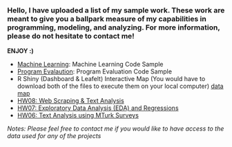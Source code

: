 ### Hello, I have uploaded a list of my sample work. These work are meant to give you a ballpark measure of my capabilities in programming, modeling, and analyzing. For more information, please do not hesitate to contact me!

**ENJOY :)**

* [Machine Learning](https://github.com/boseongyun/Check_My_Sample_Work/tree/main/Machine%20Learning): Machine Learning Code Sample
* [Program Evalaution](https://github.com/boseongyun/Check_My_Sample_Work/tree/main/Program%20Evaluation): Program Evaluation Code Sample
* R Shiny (Dashboard & Leafelt) Interactive Map (You would have to download both of the files to execute them on your local computer) [data](https://github.com/boseongyun/Check_My_Sample_Work/tree/main/R%20Shiny%20Dashboard%20%26%20Leaflet%20) [map](https://github.com/boseongyun/Check_My_Sample_Work/tree/main/R%20Shiny%20Dashboard%20%26%20Leaflet)
* [HW08: Web Scraping & Text Analysis](https://github.com/boseongyun/Check_My_Sample_Work/tree/main/hw08-master)
* [HW07: Exploratory Data Analysis (EDA) and Regressions](https://github.com/boseongyun/Check_My_Sample_Work/tree/main/hw07-master)
* [HW06: Text Analysis using MTurk Surveys](https://github.com/boseongyun/Check_My_Sample_Work/tree/main/hw06-master)


*Notes: Please feel free to contact me if you would like to have access to the data used for any of the projects*
